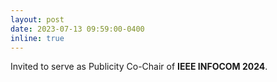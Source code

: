 ```yaml
---
layout: post
date: 2023-07-13 09:59:00-0400
inline: true
---
```


Invited to serve as Publicity Co-Chair of <strong>IEEE INFOCOM 2024</strong>.
